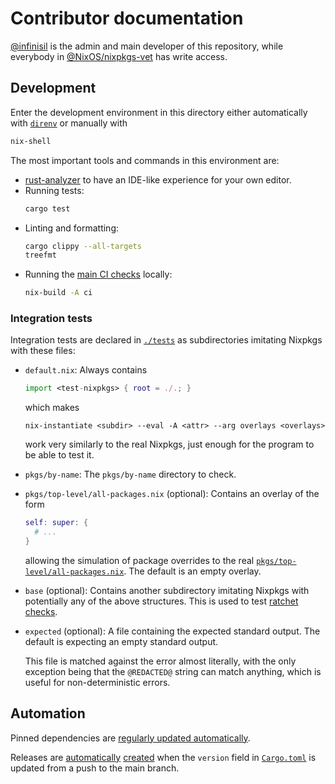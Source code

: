 # Contributor documentation

[@infinisil](https://github.com/infinisil) is the admin and main developer of this repository,
while everybody in [@NixOS/nixpkgs-vet](https://github.com/orgs/NixOS/teams/nixpkgs-vet) has write access.

## Development

Enter the development environment in this directory either automatically with
[`direnv`](https://github.com/direnv/direnv) or manually with
```bash
nix-shell
```

The most important tools and commands in this environment are:
- [rust-analyzer](https://rust-analyzer.github.io/) to have an IDE-like experience for your own editor.
- Running tests:
  ```bash
  cargo test
  ```
- Linting and formatting:
  ```bash
  cargo clippy --all-targets
  treefmt
  ```
- Running the [main CI checks](./.github/workflows/main.yml) locally:
  ```bash
  nix-build -A ci
  ```

### Integration tests

Integration tests are declared in [`./tests`](./tests) as subdirectories imitating Nixpkgs with these files:
- `default.nix`:
  Always contains
  ```nix
  import <test-nixpkgs> { root = ./.; }
  ```
  which makes
  ```
  nix-instantiate <subdir> --eval -A <attr> --arg overlays <overlays>
  ```
  work very similarly to the real Nixpkgs, just enough for the program to be able to test it.
- `pkgs/by-name`:
  The `pkgs/by-name` directory to check.

- `pkgs/top-level/all-packages.nix` (optional):
  Contains an overlay of the form
  ```nix
  self: super: {
    # ...
  }
  ```
  allowing the simulation of package overrides to the real [`pkgs/top-level/all-packages.nix`](https://github.com/NixOS/nixpkgs/blob/master/pkgs/top-level/all-packages.nix).
  The default is an empty overlay.

- `base` (optional):
  Contains another subdirectory imitating Nixpkgs with potentially any of the above structures.
  This is used to test [ratchet checks](./README.md#ratchet-checks).

- `expected` (optional):
  A file containing the expected standard output.
  The default is expecting an empty standard output.

  This file is matched against the error almost literally,
  with the only exception being that the `@REDACTED@` string can match anything,
  which is useful for non-deterministic errors.

## Automation

Pinned dependencies are [regularly updated automatically](./.github/workflows/update.yml).

Releases are [automatically](./.github/workflows/main.yml) [created](./scripts/release.sh) when the `version` field in [`Cargo.toml`](./Cargo.toml)
is updated from a push to the main branch.
